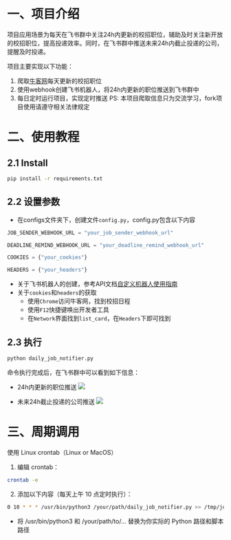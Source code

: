 # 一、项目介绍

项目应用场景为每天在飞书群中关注24h内更新的校招职位，辅助及时关注新开放的校招职位，提高投递效率。同时，在飞书群中推送未来24h内截止投递的公司，提醒及时投递。

项目主要实现以下功能：
1. 爬取[牛客网](https://www.nowcoder.com)每天更新的校招职位
2. 使用webhook创建飞书机器人，将24h内更新的职位推送到飞书群中
3. 每日定时运行项目，实现定时推送
PS: 本项目爬取信息只为交流学习，fork项目使用请遵守相关法律规定

# 二、使用教程

## 2.1 Install

```sh
pip install -r requirements.txt      
```

## 2.2 设置参数
- 在configs文件夹下，创建文件`config.py`，config.py包含以下内容
```python
JOB_SENDER_WEBHOOK_URL = "your_job_sender_webhook_url"

DEADLINE_REMIND_WEBHOOK_URL = "your_deadline_remind_webhook_url"

COOKIES = {"your_cookies"}

HEADERS = {"your_headers"}
```

- 关于飞书机器人的创建，参考API文档[自定义机器人使用指南](https://open.feishu.cn/document/client-docs/bot-v3/add-custom-bot?lang=zh-CN#5a997364)
- 关于`cookies`和`headers`的获取
    - 使用`Chrome`访问牛客网，找到校招日程
    - 使用`F12`快捷键唤出开发者工具
    - 在`Network`界面找到`list_card`，在`Headers`下即可找到

## 2.3 执行
```sh
python daily_job_notifier.py  
```

命令执行完成后，在飞书群中可以看到如下信息：

- 24h内更新的职位推送
![](https://aitotra-picture01-1323869857.cos.ap-beijing.myqcloud.com/typora_img/%E6%88%AA%E5%B1%8F2025-07-26%2019.34.30.png)

- 未来24h截止投递的公司推送
![](https://aitotra-picture01-1323869857.cos.ap-beijing.myqcloud.com/typora_img/%E6%88%AA%E5%B1%8F2025-07-28%2000.54.21.png)

# 三、周期调用
使用 Linux crontab（Linux or MacOS）
1. 编辑 crontab：

```sh
crontab -e
```

2. 添加以下内容（每天上午 10 点定时执行）：
```sh
0 10 * * * /usr/bin/python3 /your/path/daily_job_notifier.py >> /tmp/job_notifier.log 2>&1
```
- 将 /usr/bin/python3 和 /your/path/to/... 替换为你实际的 Python 路径和脚本路径